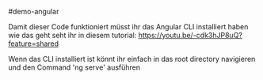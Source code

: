 #demo-angular

Damit dieser Code funktioniert müsst ihr das Angular CLI installiert haben wie das geht seht ihr in diesem tutorial:
https://youtu.be/-cdk3hJP8uQ?feature=shared

Wenn das CLI installiert ist könnt ihr einfach in das root directory navigieren und den Command 'ng serve' ausführen
